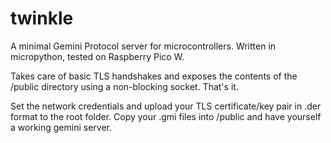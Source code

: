 # twinkle
A minimal Gemini Protocol server for microcontrollers. Written in micropython, tested on Raspberry Pico W.

Takes care of basic TLS handshakes and exposes the contents of the /public directory using a non-blocking socket. That's it.

Set the network credentials and upload your TLS certificate/key pair in .der format to the root folder. Copy your .gmi files into /public and have yourself a working gemini server.